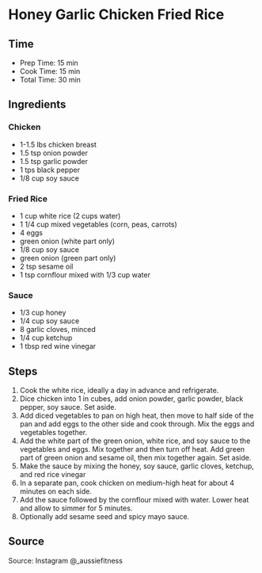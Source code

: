 # Honey Garlic Chicken Fried Rice

## Time

- Prep Time: 15 min
- Cook Time: 15 min
- Total Time: 30 min

## Ingredients

### Chicken

- 1-1.5 lbs chicken breast
- 1.5 tsp onion powder
- 1.5 tsp garlic powder
- 1 tps black pepper
- 1/8 cup soy sauce

### Fried Rice

- 1 cup white rice (2 cups water)
- 1 1/4 cup mixed vegetables (corn, peas, carrots)
- 4 eggs
- green onion (white part only)
- 1/8 cup soy sauce
- green onion (green part only)
- 2 tsp sesame oil
- 1 tsp cornflour mixed with 1/3 cup water

### Sauce

- 1/3 cup honey
- 1/4 cup soy sauce
- 8 garlic cloves, minced
- 1/4 cup ketchup
- 1 tbsp red wine vinegar

## Steps

1. Cook the white rice, ideally a day in advance and refrigerate.
2. Dice chicken into 1 in cubes, add onion powder, garlic powder, black pepper, soy sauce. Set aside.
3. Add diced vegetables to pan on high heat, then move to half side of the pan and add eggs to the other side and cook through.  Mix the eggs and vegetables together.
4. Add the white part of the green onion, white rice, and soy sauce to the vegetables and eggs. Mix together and then turn off heat. Add green part of green onion and sesame oil, then mix together again. Set aside.
5. Make the sauce by mixing the honey, soy sauce, garlic cloves, ketchup, and red rice vinegar
6. In a separate pan, cook chicken on medium-high heat for about 4 minutes on each side.
7. Add the sauce followed by the cornflour mixed with water. Lower heat and allow to simmer for 5 minutes.
8. Optionally add sesame seed and spicy mayo sauce.

## Source

Source: Instagram  @_aussiefitness
